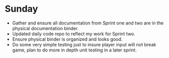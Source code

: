 # Sunday
 - Gather and ensure all documentation from Sprint one and two are in the physical documentation binder.
 - Updated daily code repo to reflect my work for Sprint two.
 - Ensure physical binder is organized and looks good.
 - Do some very simple testing just to insure player input will not break game, plan to do more in depth unit testing in a later sprint.
